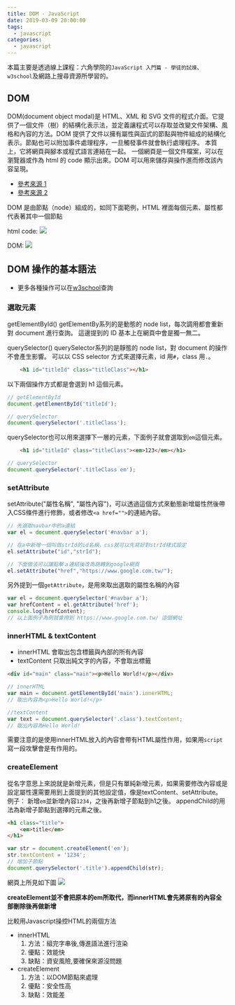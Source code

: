 ```yaml
---
title: DOM - JavaScript
date: 2019-03-09 20:00:00
tags:
  - javascript
categories:
  - javascript
---
```


本篇主要是透過線上課程：六角學院的`JavaScript 入門篇 - 學徒的試煉`、`w3school`及網路上搜尋資源所學習的。

## DOM

DOM(document object modal)是 HTML、XML 和 SVG 文件的程式介面。它提供了一個文件（樹）的結構化表示法，並定義讓程式可以存取並改變文件架構、風格和內容的方法。DOM 提供了文件以擁有屬性與函式的節點與物件組成的結構化表示。節點也可以附加事件處理程序，一旦觸發事件就會執行處理程序。 本質上，它將網頁與腳本或程式語言連結在一起。
一個網頁是一個文件檔案，可以在瀏覽器或作為 html 的 code 顯示出來。DOM 可以用來儲存與操作進而修改該內容呈現。

- [參考來源 1](https://developer.mozilla.org/en-US/docs/Web/API/Document_Object_Model/Introduction)
- [參考來源 2](https://ithelp.ithome.com.tw/articles/10094965)

DOM 是由節點（node）組成的，如同下面範例，HTML 裡面每個元素、屬性都代表著其中一個節點

html code:
![](https://i.imgur.com/6BPKuuR.png)

DOM:
![](https://i.imgur.com/gwCGCt9.png)

## DOM 操作的基本語法

- 更多各種操作可以在[w3school](https://www.w3schools.com/js/js_htmldom.asp)查詢

### 選取元素

getElementById()
getElementBy系列的是動態的 node list，每次調用都會重新對 document 進行查詢。
這邊提到的 ID 基本上在網頁中會是獨一無二。

querySelector()
querySelector系列的是靜態的 node list，對 document 的操作不會產生影響。
可以以 CSS selector 方式來選擇元素，id 用`#`，class 用`.`。

```html
    <h1 id="titleId" class="titleClass"></h1>
```

以下兩個操作方式都是會選到 h1 這個元素。

```js
// getElementById
document.getElementById('titleId');

// querySelector
document.querySelector('.titleClass');
```

querySelector也可以用來選擇下一層的元素，下面例子就會選取到`em`這個元素。
 
```html
    <h1 id="titleId" class="titleClass"><em>123</em></h1>
```
```js
// querySelector
document.querySelector('.titleClass em');
```

### setAttribute
setAttribute("屬性名稱", "屬性內容")，可以透過這個方式來動態新增屬性然後帶入CSS條件進行修飾，或者修改`<a href="">`的連結內容。

```js
// 先選取navbar中的a連結
var el = document.querySelector('#navbar a');

// 在a中新增一個叫做strId的id名稱，css就可以先寫好對strId樣式設定
el.setAttribute("id","strId");

// 下面做法可以讓點擊ａ連結後改為跳轉到google網頁
el.setAttribute("href","https://www.google.com.tw/");
```

另外提到一個`getAttribute`，是用來取出選取的屬性名稱的內容


```js
var el = document.querySelector('#navbar a');
var hrefContent = el.getAttribute('href');
console.log(hrefContent);
// 以上面例子為例就會撈到 https://www.google.com.tw/ 這個網址
```


### innerHTML & textContent
- innerHTML
會取出包含標籤與內部的所有內容
- textContent
只取出純文字的內容，不會取出標籤

```html
<div id="main" class="main"><p>Hello World!</p></div>
```

```js
// innerHTML
var main = document.getElementById('main').innerHTML;
// 取出內容為<p>Hello World!</p>

//textContent
var text = document.querySelector('.class').textContent;
// 取出內容為Hello World!
```

需要注意的是使用innerHTML放入的內容會帶有HTML屬性作用，如果用`script`寫一段攻擊會是有作用的。

### createElement
從名字意思上來說就是新增元素，但是只有單純新增元素，如果需要修改內容或是設定屬性還需要用到上面提到的其他設定值，像是textContent、setAttribute。
例子：
新增`em`並新增內容`1234`，之後再新增子節點到h1之後。
appendChild的用法為新增子節點到選擇的元素之後。


```html
<h1 class="title">
    <em>title</em>
</h1>
```

```js
var str = document.createElement('em');
str.textContent = '1234';
// 增加子節點
document.querySelector('.title').appendChild(str);

```

網頁上所見如下圖
![](https://i.imgur.com/XDZG6qh.png)

**createElement並不會把原本的em所取代，而innerHTML會先將原有的內容全部刪除後再做新增**

比較用Javascript操控HTML的兩個方法
- innerHTML
    1. 方法：組完字串後,傳進語法進行渲染
    2. 優點：效能快
    3. 缺點：資安風險,要確保來源沒問題
- createElement
    1. 方法：以DOM節點來處理
    2. 優點：安全性高
    3. 缺點：效能差
